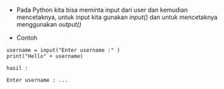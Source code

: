- Pada Python kita bisa meminta input dari user dan kemudian mencetaknya, untuk input kita gunakan _input()_ dan untuk mencetaknya menggunakan _output()_

- Contoh

```
username = input("Enter username :" )
print("Hello" + username)

hasil :

Enter username : ...
```
